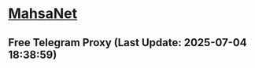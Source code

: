 
# [MahsaNet](https://t.me/mahsa_net)
## Free Telegram Proxy (Last Update: 2025-07-04 18:38:59)

    
